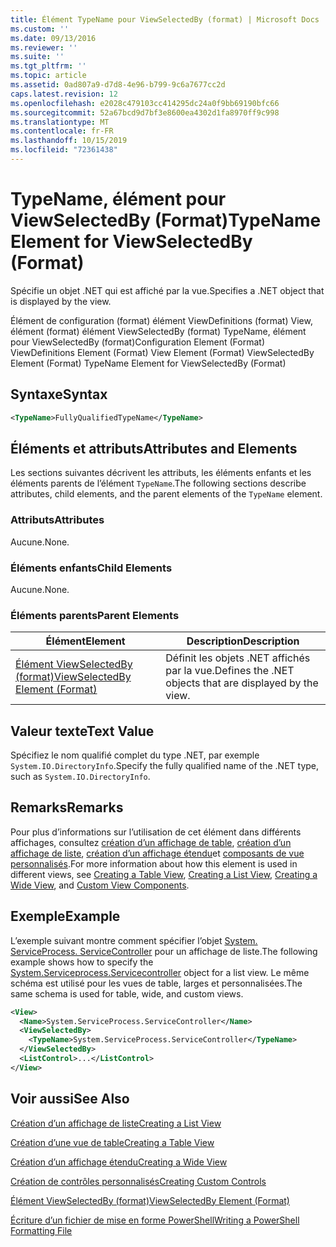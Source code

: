 ```yaml
---
title: Élément TypeName pour ViewSelectedBy (format) | Microsoft Docs
ms.custom: ''
ms.date: 09/13/2016
ms.reviewer: ''
ms.suite: ''
ms.tgt_pltfrm: ''
ms.topic: article
ms.assetid: 0ad807a9-d7d8-4e96-b799-9c6a7677cc2d
caps.latest.revision: 12
ms.openlocfilehash: e2028c479103cc414295dc24a0f9bb69190bfc66
ms.sourcegitcommit: 52a67bcd9d7bf3e8600ea4302d1fa8970ff9c998
ms.translationtype: MT
ms.contentlocale: fr-FR
ms.lasthandoff: 10/15/2019
ms.locfileid: "72361438"
---
```

# <a name="typename-element-for-viewselectedby-format"></a><span data-ttu-id="347d7-102">TypeName, élément pour ViewSelectedBy (Format)</span><span class="sxs-lookup"><span data-stu-id="347d7-102">TypeName Element for ViewSelectedBy (Format)</span></span>

<span data-ttu-id="347d7-103">Spécifie un objet .NET qui est affiché par la vue.</span><span class="sxs-lookup"><span data-stu-id="347d7-103">Specifies a .NET object that is displayed by the view.</span></span>

<span data-ttu-id="347d7-104">Élément de configuration (format) élément ViewDefinitions (format) View, élément (format) élément ViewSelectedBy (format) TypeName, élément pour ViewSelectedBy (format)</span><span class="sxs-lookup"><span data-stu-id="347d7-104">Configuration Element (Format) ViewDefinitions Element (Format) View Element (Format) ViewSelectedBy Element (Format) TypeName Element for ViewSelectedBy (Format)</span></span>

## <a name="syntax"></a><span data-ttu-id="347d7-105">Syntaxe</span><span class="sxs-lookup"><span data-stu-id="347d7-105">Syntax</span></span>

```xml
<TypeName>FullyQualifiedTypeName</TypeName>
```

## <a name="attributes-and-elements"></a><span data-ttu-id="347d7-106">Éléments et attributs</span><span class="sxs-lookup"><span data-stu-id="347d7-106">Attributes and Elements</span></span>

<span data-ttu-id="347d7-107">Les sections suivantes décrivent les attributs, les éléments enfants et les éléments parents de l’élément `TypeName`.</span><span class="sxs-lookup"><span data-stu-id="347d7-107">The following sections describe attributes, child elements, and the parent elements of the `TypeName` element.</span></span>

### <a name="attributes"></a><span data-ttu-id="347d7-108">Attributs</span><span class="sxs-lookup"><span data-stu-id="347d7-108">Attributes</span></span>

<span data-ttu-id="347d7-109">Aucune.</span><span class="sxs-lookup"><span data-stu-id="347d7-109">None.</span></span>

### <a name="child-elements"></a><span data-ttu-id="347d7-110">Éléments enfants</span><span class="sxs-lookup"><span data-stu-id="347d7-110">Child Elements</span></span>

<span data-ttu-id="347d7-111">Aucune.</span><span class="sxs-lookup"><span data-stu-id="347d7-111">None.</span></span>

### <a name="parent-elements"></a><span data-ttu-id="347d7-112">Éléments parents</span><span class="sxs-lookup"><span data-stu-id="347d7-112">Parent Elements</span></span>

|<span data-ttu-id="347d7-113">Élément</span><span class="sxs-lookup"><span data-stu-id="347d7-113">Element</span></span>|<span data-ttu-id="347d7-114">Description</span><span class="sxs-lookup"><span data-stu-id="347d7-114">Description</span></span>|
|-------------|-----------------|
|[<span data-ttu-id="347d7-115">Élément ViewSelectedBy (format)</span><span class="sxs-lookup"><span data-stu-id="347d7-115">ViewSelectedBy Element (Format)</span></span>](./viewselectedby-element-format.md)|<span data-ttu-id="347d7-116">Définit les objets .NET affichés par la vue.</span><span class="sxs-lookup"><span data-stu-id="347d7-116">Defines the .NET objects that are displayed by the view.</span></span>|

## <a name="text-value"></a><span data-ttu-id="347d7-117">Valeur texte</span><span class="sxs-lookup"><span data-stu-id="347d7-117">Text Value</span></span>

<span data-ttu-id="347d7-118">Spécifiez le nom qualifié complet du type .NET, par exemple `System.IO.DirectoryInfo`.</span><span class="sxs-lookup"><span data-stu-id="347d7-118">Specify the fully qualified name of the .NET type, such as `System.IO.DirectoryInfo`.</span></span>

## <a name="remarks"></a><span data-ttu-id="347d7-119">Remarks</span><span class="sxs-lookup"><span data-stu-id="347d7-119">Remarks</span></span>

<span data-ttu-id="347d7-120">Pour plus d’informations sur l’utilisation de cet élément dans différents affichages, consultez [création d’un affichage de table](./creating-a-table-view.md), [création d’un affichage de liste](./creating-a-list-view.md), [création d’un affichage étendu](./creating-a-wide-view.md)et [composants de vue personnalisés](./creating-custom-controls.md).</span><span class="sxs-lookup"><span data-stu-id="347d7-120">For more information about how this element is used in different views, see [Creating a Table View](./creating-a-table-view.md), [Creating a List View](./creating-a-list-view.md), [Creating a Wide View](./creating-a-wide-view.md), and [Custom View Components](./creating-custom-controls.md).</span></span>

## <a name="example"></a><span data-ttu-id="347d7-121">Exemple</span><span class="sxs-lookup"><span data-stu-id="347d7-121">Example</span></span>

<span data-ttu-id="347d7-122">L’exemple suivant montre comment spécifier l’objet [System. ServiceProcess. ServiceController](/dotnet/api/System.ServiceProcess.ServiceController) pour un affichage de liste.</span><span class="sxs-lookup"><span data-stu-id="347d7-122">The following example shows how to specify the [System.Serviceprocess.Servicecontroller](/dotnet/api/System.ServiceProcess.ServiceController) object for a list view.</span></span> <span data-ttu-id="347d7-123">Le même schéma est utilisé pour les vues de table, larges et personnalisées.</span><span class="sxs-lookup"><span data-stu-id="347d7-123">The same schema is used for table, wide, and custom views.</span></span>

```xml
<View>
  <Name>System.ServiceProcess.ServiceController</Name>
  <ViewSelectedBy>
    <TypeName>System.ServiceProcess.ServiceController</TypeName>
  </ViewSelectedBy>
  <ListControl>...</ListControl>
</View>
```

## <a name="see-also"></a><span data-ttu-id="347d7-124">Voir aussi</span><span class="sxs-lookup"><span data-stu-id="347d7-124">See Also</span></span>

[<span data-ttu-id="347d7-125">Création d’un affichage de liste</span><span class="sxs-lookup"><span data-stu-id="347d7-125">Creating a List View</span></span>](./creating-a-list-view.md)

[<span data-ttu-id="347d7-126">Création d’une vue de table</span><span class="sxs-lookup"><span data-stu-id="347d7-126">Creating a Table View</span></span>](./creating-a-table-view.md)

[<span data-ttu-id="347d7-127">Création d’un affichage étendu</span><span class="sxs-lookup"><span data-stu-id="347d7-127">Creating a Wide View</span></span>](./creating-a-wide-view.md)

[<span data-ttu-id="347d7-128">Création de contrôles personnalisés</span><span class="sxs-lookup"><span data-stu-id="347d7-128">Creating Custom Controls</span></span>](./creating-custom-controls.md)

[<span data-ttu-id="347d7-129">Élément ViewSelectedBy (format)</span><span class="sxs-lookup"><span data-stu-id="347d7-129">ViewSelectedBy Element (Format)</span></span>](./viewselectedby-element-format.md)

[<span data-ttu-id="347d7-130">Écriture d’un fichier de mise en forme PowerShell</span><span class="sxs-lookup"><span data-stu-id="347d7-130">Writing a PowerShell Formatting File</span></span>](./writing-a-powershell-formatting-file.md)

